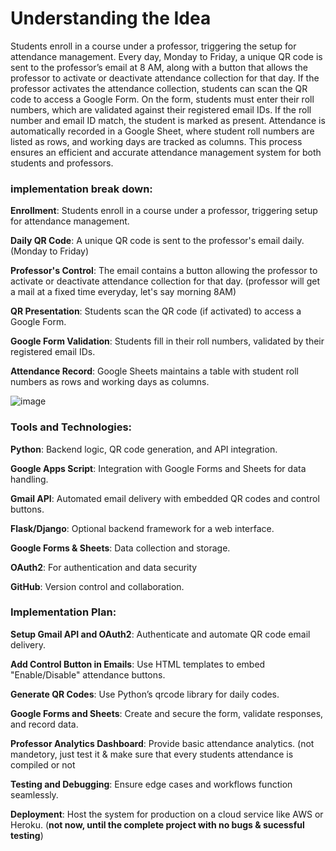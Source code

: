 # Understanding the Idea

Students enroll in a course under a professor, triggering the setup for attendance management. Every day, Monday to Friday, a unique QR code is sent to the professor’s email at 8 AM, along with a button that allows the professor to activate or deactivate attendance collection for that day. If the professor activates the attendance collection, students can scan the QR code to access a Google Form. On the form, students must enter their roll numbers, which are validated against their registered email IDs. If the roll number and email ID match, the student is marked as present. Attendance is automatically recorded in a Google Sheet, where student roll numbers are listed as rows, and working days are tracked as columns. This process ensures an efficient and accurate attendance management system for both students and professors.

### implementation break down:

**Enrollment**: Students enroll in a course under a professor, triggering setup for attendance management.

**Daily QR Code**: A unique QR code is sent to the professor's email daily. (Monday to Friday)

**Professor's Control**: The email contains a button allowing the professor to activate or deactivate attendance collection for that day. (professor will get a mail at a fixed time everyday, let's say morning 8AM)

**QR Presentation**: Students scan the QR code (if activated) to access a Google Form.

**Google Form Validation**: Students fill in their roll numbers, validated by their registered email IDs.

**Attendance Record**: Google Sheets maintains a table with student roll numbers as rows and working days as columns.

![image](https://github.com/user-attachments/assets/2cade273-d43e-4af5-8b86-06a2676b3c6c)


### Tools and Technologies:

**Python**: Backend logic, QR code generation, and API integration.

**Google Apps Script**: Integration with Google Forms and Sheets for data handling.

**Gmail API**: Automated email delivery with embedded QR codes and control buttons.

**Flask/Django**: Optional backend framework for a web interface.

**Google Forms & Sheets**: Data collection and storage.

**OAuth2**: For authentication and data security

**GitHub**: Version control and collaboration.

### Implementation Plan:

**Setup Gmail API and OAuth2**: Authenticate and automate QR code email delivery.

**Add Control Button in Emails**: Use HTML templates to embed "Enable/Disable" attendance buttons.

**Generate QR Codes**: Use Python’s qrcode library for daily codes.

**Google Forms and Sheets**: Create and secure the form, validate responses, and record data.

**Professor Analytics Dashboard**: Provide basic attendance analytics. (not mandetory, just test it & make sure that every students attendance is compiled or not 

**Testing and Debugging**: Ensure edge cases and workflows function seamlessly.

**Deployment**: Host the system for production on a cloud service like AWS or Heroku. (**not now, until the complete project with no bugs & sucessful testing**)
